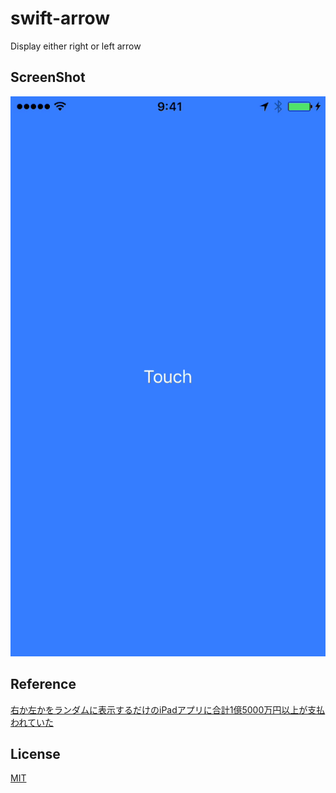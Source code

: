 # swift-arrow
Display either right or left arrow

## ScreenShot
![ScreenShot](arrowapp.gif)

## Reference
[右か左かをランダムに表示するだけのiPadアプリに合計1億5000万円以上が支払われていた](http://gigazine.net/news/20160405-tsa-randomizer-cost-1-4-million/)

## License
[MIT](LICENSE)
